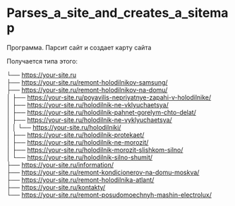 # Parses_a_site_and_creates_a_sitemap
Программа. Парсит сайт и создает карту сайта

Получается типа этого:

└── https://your-site.ru  
    ├── https://your-site.ru/remont-holodilnikov-samsung/   
    ├── https://your-site.ru/remont-holodilnikov-na-domu/  
    │   ├── https://your-site.ru/poyavilis-nepriyatnye-zapahi-v-holodilnike/  
    │   ├── https://your-site.ru/holodilnik-ne-vklyuchaetsya/  
    │   ├── https://your-site.ru/holodilnik-pahnet-gorelym-chto-delat/  
    │   ├── https://your-site.ru/holodilnik-ne-vyklyuchaetsya/  
    │   │   └── https://your-site.ru/holodilniki/  
    │   ├── https://your-site.ru/holodilnik-protekaet/  
    │   ├── https://your-site.ru/holodilnik-ne-morozit/  
    │   ├── https://your-site.ru/holodilnik-morozit-slishkom-silno/  
    │   └── https://your-site.ru/holodilnik-silno-shumit/  
    ├── https://your-site.ru/information/  
    ├── https://your-site.ru/remont-kondicionerov-na-domu-moskva/  
    ├── https://your-site.ru/remont-holodilnika-atlant/  
    ├── https://your-site.ru/kontakty/  
    └── https://your-site.ru/remont-posudomoechnyh-mashin-electrolux/  
